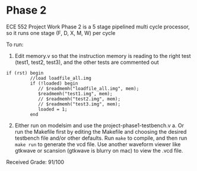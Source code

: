 # Phase 2
ECE 552 Project Work
Phase 2 is a 5 stage pipelined multi cycle processor, so it runs one stage (F, D, X, M, W) per cycle

To run: 
1. Edit memory.v so that the instruction memory is reading to the right test (test1, test2, test3), and the other tests are commented out
```
if (rst) begin
         //load loadfile_all.img
         if (!loaded) begin
            // $readmemh("loadfile_all.img", mem);
            $readmemh("test1.img", mem);
            // $readmemh("test2.img", mem);
            // $readmemh("test3.img", mem);
            loaded = 1;
         end
```
2. Either run on modelsim and use the project-phase1-testbench.v
	a. Or run the Makefile first by editing the Makefile and choosing the desired testbench file and/or other defaults. Run `make` to compile, and then run `make run` to generate the vcd file. Use another waveform viewer like gtkwave or scansion (gtkwave is blurry on mac) to view the .vcd file.

Received Grade: 91/100
